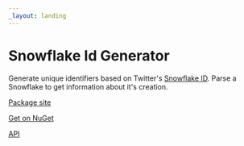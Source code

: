 ```yaml
---
_layout: landing
---
```


# Snowflake Id Generator

Generate unique identifiers based on Twitter's [Snowflake ID](https://en.wikipedia.org/wiki/Snowflake_ID).
Parse a Snowflake to get information about it's creation.

[Package site](https://fenase.github.io/projects/SnowflakeIDGenerator)

[Get on NuGet](https://www.nuget.org/packages/SnowflakeIDGenerator/)

[API](/api/SnowflakeIDGenerator.html)

